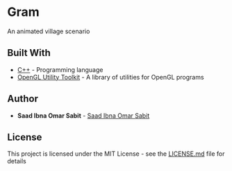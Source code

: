 # Gram
An animated village scenario

## Built With

* [C++](https://getbootstrap.com/) - Programming language
* [ OpenGL Utility Toolkit](https://www.opengl.org/resources/libraries/glut/) - A library of utilities for OpenGL programs

## Author

* **Saad Ibna Omar Sabit** - [Saad Ibna Omar Sabit](https://www.linkedin.com/in/sabit/)

## License

This project is licensed under the MIT License - see the [LICENSE.md](LICENSE) file for details
